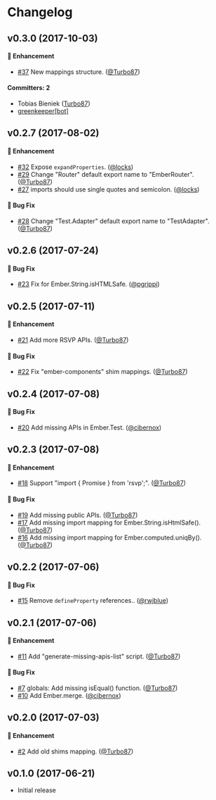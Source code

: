 # Changelog

## v0.3.0 (2017-10-03)

#### :rocket: Enhancement
* [#37](https://github.com/ember-cli/ember-rfc176-data/pull/37) New mappings structure. ([@Turbo87](https://github.com/Turbo87))

#### Committers: 2
- Tobias Bieniek ([Turbo87](https://github.com/Turbo87))
- [greenkeeper[bot]](https://github.com/apps/greenkeeper)

## v0.2.7 (2017-08-02)

#### :rocket: Enhancement
* [#32](https://github.com/ember-cli/ember-rfc176-data/pull/32) Expose `expandProperties`. ([@locks](https://github.com/locks))
* [#29](https://github.com/ember-cli/ember-rfc176-data/pull/29) Change "Router" default export name to "EmberRouter". ([@Turbo87](https://github.com/Turbo87))
* [#27](https://github.com/ember-cli/ember-rfc176-data/pull/27) imports should use single quotes and semicolon. ([@locks](https://github.com/locks))

#### :bug: Bug Fix
* [#28](https://github.com/ember-cli/ember-rfc176-data/pull/28) Change "Test.Adapter" default export name to "TestAdapter". ([@Turbo87](https://github.com/Turbo87))


## v0.2.6 (2017-07-24)

#### :bug: Bug Fix
* [#23](https://github.com/ember-cli/ember-rfc176-data/pull/23) Fix for Ember.String.isHTMLSafe. ([@pgrippi](https://github.com/pgrippi))


## v0.2.5 (2017-07-11)

#### :rocket: Enhancement
* [#21](https://github.com/ember-cli/ember-rfc176-data/pull/21) Add more RSVP APIs. ([@Turbo87](https://github.com/Turbo87))

#### :bug: Bug Fix
* [#22](https://github.com/ember-cli/ember-rfc176-data/pull/22) Fix "ember-components" shim mappings. ([@Turbo87](https://github.com/Turbo87))


## v0.2.4 (2017-07-08)

#### :bug: Bug Fix
* [#20](https://github.com/ember-cli/ember-rfc176-data/pull/20) Add missing APIs in Ember.Test. ([@cibernox](https://github.com/cibernox))


## v0.2.3 (2017-07-08)

#### :rocket: Enhancement
* [#18](https://github.com/ember-cli/ember-rfc176-data/pull/18) Support "import { Promise } from 'rsvp';". ([@Turbo87](https://github.com/Turbo87))

#### :bug: Bug Fix
* [#19](https://github.com/ember-cli/ember-rfc176-data/pull/19) Add missing public APIs. ([@Turbo87](https://github.com/Turbo87))
* [#17](https://github.com/ember-cli/ember-rfc176-data/pull/17) Add missing import mapping for Ember.String.isHtmlSafe(). ([@Turbo87](https://github.com/Turbo87))
* [#16](https://github.com/ember-cli/ember-rfc176-data/pull/16) Add missing import mapping for Ember.computed.uniqBy(). ([@Turbo87](https://github.com/Turbo87))


## v0.2.2 (2017-07-06)

#### :bug: Bug Fix
* [#15](https://github.com/ember-cli/ember-rfc176-data/pull/15) Remove `defineProperty` references.. ([@rwjblue](https://github.com/rwjblue))


## v0.2.1 (2017-07-06)

#### :rocket: Enhancement
* [#11](https://github.com/ember-cli/ember-rfc176-data/pull/11) Add "generate-missing-apis-list" script. ([@Turbo87](https://github.com/Turbo87))

#### :bug: Bug Fix
* [#7](https://github.com/ember-cli/ember-rfc176-data/pull/7) globals: Add missing isEqual() function. ([@Turbo87](https://github.com/Turbo87))
* [#10](https://github.com/ember-cli/ember-rfc176-data/pull/10) Add Ember.merge. ([@cibernox](https://github.com/cibernox))


## v0.2.0 (2017-07-03)

#### :rocket: Enhancement
* [#2](https://github.com/ember-cli/ember-rfc176-data/pull/2) Add old shims mapping. ([@Turbo87](https://github.com/Turbo87))


## v0.1.0 (2017-06-21)

* Initial release
